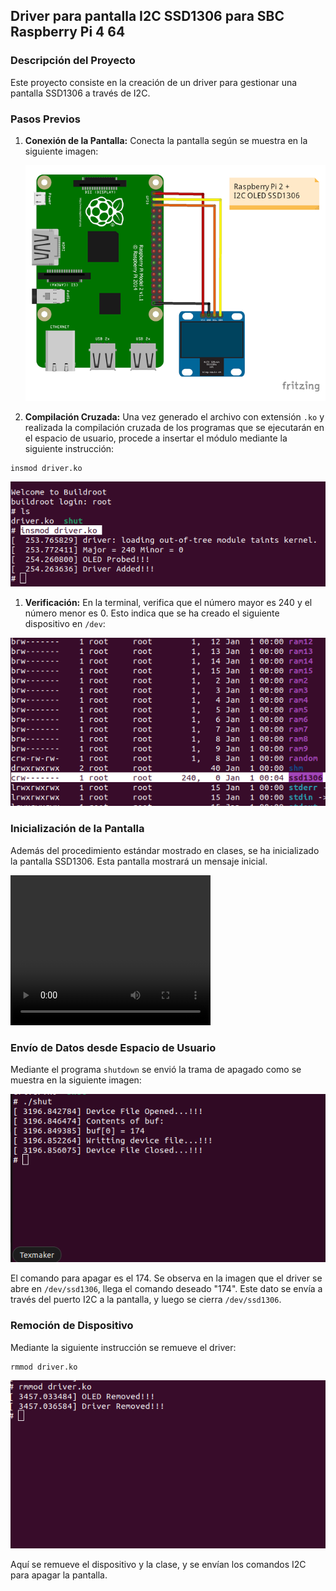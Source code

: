 ## Driver para pantalla I2C SSD1306 para SBC Raspberry Pi 4 64

### Descripción del Proyecto

Este proyecto consiste en la creación de un driver para gestionar una pantalla SSD1306 a través de I2C.

### Pasos Previos

1. **Conexión de la Pantalla:**
   Conecta la pantalla según se muestra en la siguiente imagen:

   ![Esquema de Conexión](./picture/wiring.png)

2. **Compilación Cruzada:**
   Una vez generado el archivo con extensión `.ko` y realizada la compilación cruzada de los programas que se ejecutarán en el espacio de usuario, procede a insertar el módulo mediante la siguiente instrucción:


```
insmod driver.ko
```

![Instrucción Insmod](./picture/insmod.png)

1. **Verificación:**
En la terminal, verifica que el número mayor es 240 y el número menor es 0. Esto indica que se ha creado el siguiente dispositivo en `/dev`:

![Dispositivo Creado](./picture/dev.png)

### Inicialización de la Pantalla

Además del procedimiento estándar mostrado en clases, se ha inicializado la pantalla SSD1306. Esta pantalla mostrará un mensaje inicial.

<video width="320" height="240" controls>
  <source src="./picture/imd.mp4" type="video/mp4">
  Tu navegador no soporta el elemento de video.
</video>


### Envío de Datos desde Espacio de Usuario

Mediante el programa `shutdown` se envió la trama de apagado como se muestra en la siguiente imagen:

![Envío de Datos desde Espacio de Usuario](./picture/usershut.png)

El comando para apagar es el 174. Se observa en la imagen que el driver se abre en `/dev/ssd1306`, llega el comando deseado "174". Este dato se envía a través del puerto I2C a la pantalla, y luego se cierra `/dev/ssd1306`.

### Remoción de Dispositivo

Mediante la siguiente instrucción se remueve el driver:
```
rmmod driver.ko
```

![Remoción de Dispositivo](./picture/remove.png)

Aquí se remueve el dispositivo y la clase, y se envían los comandos I2C para apagar la pantalla.

